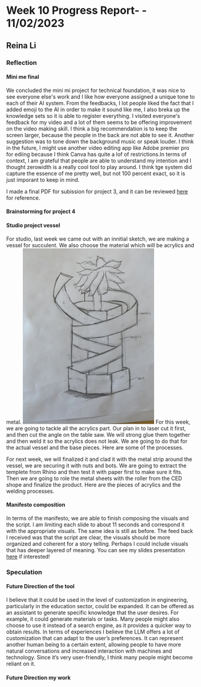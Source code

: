 # Week 10 Progress Report- - 11/02/2023

## Reina Li

### Reflection
#### Mini me final
We concluded the mini mi project for technical foundation, it was nice to see everyone else's work and I like how everyone assigned a unique tone to each of their AI system. From the feedbacks, I lot people liked the fact that I added emoji to the AI in order to make it sound like me, I also breka up the knowledge sets so it is able to register everything. I visited everyone's feedback for my video and a lot of them seems to be offering improvement on the video making skill. I think a big recommendation is to keep the screen larger, because the people in the back are not able to see it. Another suggestion was to tone down the background music or speak louder. I think in the future, I might use another video editing app like Adobe premier pro for ediing because I think Canva has quite a lof of restrictions.In terms of context, I am grateful that people are able to understand my intention and I thought zerowidth is a really cool tool to play around. I think tge system did capture the essence of me pretty well, but not 100 percent exact, so it is just imporant to keep in mind. 

I made a final PDF for subission for project 3, and it can be reviewed [here](https://acrobat.adobe.com/id/urn:aaid:sc:va6c2:8f48fb2c-4048-4fb0-bae1-72c139859f38) for reference. 

#### Brainstorming for project 4


#### Studio project vessel
For studio, last week we came out with an innitial sketch, we are making a vessel for succulent. We also choose the material which will be acrylics and metal. 
<img src="https://github.com/Berkeley-MDes/tdf-fa23-reinali/blob/main/weekly-reports/229576552051065703.jpg" alt="Alt Text" width="350"> 
For this week, we are going to tackle all the acrylics part. Our plan in to laser cut it first, and then cut the angle on the table saw. We will strong glue them together and then weld it so the acrylics does not leak. We are going to do that for the actual vessel and the base pieces. Here are some of the processes.

For next week, we will finalized it and clad it with the metal strip around the vessel, we are securing it with nuts and bots. We are going to extract the templete from Rhino and then test it with paper first to make sure it fits. Then we are going to role the metal sheets with the roller from the CED shope and finalize the product. Here are the pieces of acrylics and the welding processes. 

#### Manifesto composition
In terms of the manifesto, we are able to finish composing the visuals and the script. I am limiting each slide to about 11 seconds and correspond it with the appropriate visuals. The same idea is still as before. The feed back I received was that the script are clear, the visuals should be more organized and coherent for a story telling. Perhaps I could include visuals that has deeper layered of meaning. You can see my slides presentation [here](https://docs.google.com/presentation/d/e/2PACX-1vTu4vQNUcDPBj_QQPdnMtS_pyxjt-KK0mBqpZxt4azHMzuM1ijnDDIcSVCekae7Vg2ZGsP4fFIVJLzs/pub?start=false&loop=false&delayms=20000) if interested!

### Speculation
#### Future Direction of the tool
I believe that it could be used in the level of customization in engineering, particularly in the education sector, could be expanded. It can be offered as an assistant to generate specific knowledge that the user desires. For example, it could generate materials or tasks. Many people might also choose to use it instead of a search engine, as it provides a quicker way to obtain results. In terms of experiences I believe the LLM offers a lot of customization that can adapt to the user’s preferences. It can represent another human being to a certain extent, allowing people to have more natural conversations and increased interaction with machines and technology. Since it’s very user-friendly, I think many people might become reliant on it.

#### Future Direction my work

